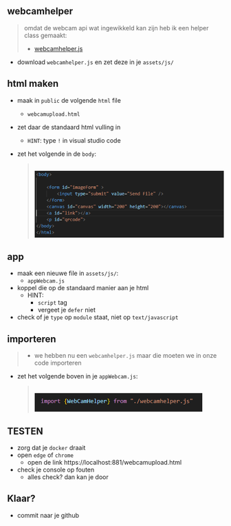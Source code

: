 ## webcamhelper

> omdat de webcam api wat ingewikkeld kan zijn heb ik een helper class gemaakt:  
>  - [webcamhelper.js](./webcamhelper.js)

- download `webcamhelper.js` en zet deze in je `assets/js/`


## html maken

- maak in `public` de volgende `html` file
    - `webcamupload.html`
- zet daar de standaard html vulling in 
    - `HINT`: type `!` in visual studio code

- zet het volgende in de `body`:
    > </br>![](img/html.PNG)

## app

- maak een nieuwe file in `assets/js/`:
    - `appWebcam.js`
- koppel die op de standaard manier aan je html
    - HINT:
        - `script` tag
        - vergeet je `defer` niet
- check of je `type` op `module` staat, niet op `text/javascript`
## importeren


> - we hebben nu een  `webcamhelper.js` maar die moeten we in onze code importeren

- zet het volgende boven in je `appWebcam.js`:
    > </br>![](img/import.PNG)


## TESTEN

- zorg dat je `docker` draait
- open `edge` of `chrome`
    - open de link https://localhost:881/webcamupload.html
- check je console op fouten
    - alles check? dan kan je door


 ## Klaar?
- commit naar je github
